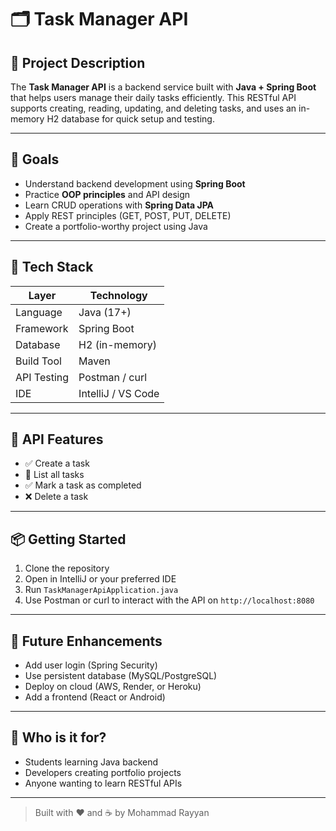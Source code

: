 # 🗂️ Task Manager API

## 📌 Project Description

The **Task Manager API** is a backend service built with **Java + Spring Boot** that helps users manage their daily tasks efficiently. This RESTful API supports creating, reading, updating, and deleting tasks, and uses an in-memory H2 database for quick setup and testing.

---

## 🎯 Goals

- Understand backend development using **Spring Boot**
- Practice **OOP principles** and API design
- Learn CRUD operations with **Spring Data JPA**
- Apply REST principles (GET, POST, PUT, DELETE)
- Create a portfolio-worthy project using Java

---

## 🔧 Tech Stack

| Layer         | Technology         |
|---------------|--------------------|
| Language      | Java (17+)         |
| Framework     | Spring Boot        |
| Database      | H2 (in-memory)     |
| Build Tool    | Maven              |
| API Testing   | Postman / curl     |
| IDE           | IntelliJ / VS Code |

---

## 🚀 API Features

- ✅ Create a task
- 📃 List all tasks
- ✅ Mark a task as completed
- ❌ Delete a task

---

## 📦 Getting Started

1. Clone the repository
2. Open in IntelliJ or your preferred IDE
3. Run `TaskManagerApiApplication.java`
4. Use Postman or curl to interact with the API on `http://localhost:8080`

---

## 🌱 Future Enhancements

- Add user login (Spring Security)
- Use persistent database (MySQL/PostgreSQL)
- Deploy on cloud (AWS, Render, or Heroku)
- Add a frontend (React or Android)

---

## 🙌 Who is it for?

- Students learning Java backend
- Developers creating portfolio projects
- Anyone wanting to learn RESTful APIs

---

> Built with ❤️ and ☕️ by Mohammad Rayyan
